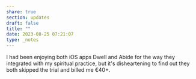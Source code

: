 ```yaml
---
share: true
section: updates
draft: false
title: ""
date: 2023-08-25 07:21:07
type: _notes
---
```


I had been enjoying both iOS apps Dwell and Abide for the way they integrated with my spiritual practice, but it's disheartening to find out they both skipped the trial and billed me €40+.

